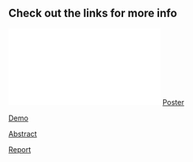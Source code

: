## Check out the links for more info

<object data="Open-Ears-poster.pdf" type="application/pdf" width="700px" height="600px">
    <embed src="Open-Ears-poster.pdf">
        <a href="Open-Ears-poster.pdf">Poster</a>
        <p></p>
    </embed>
</object>

[Demo](https://www.youtube.com/watch?v=reEQYWBglns)

[Abstract](Open-Ears-Abstract.docx)

[Report](CapstoneReport.pdf)

